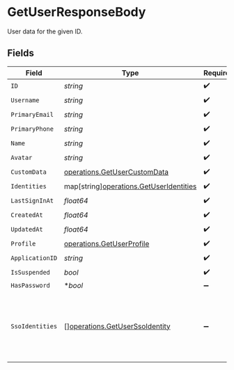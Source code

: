 # GetUserResponseBody

User data for the given ID.


## Fields

| Field                                                                                                                                            | Type                                                                                                                                             | Required                                                                                                                                         | Description                                                                                                                                      |
| ------------------------------------------------------------------------------------------------------------------------------------------------ | ------------------------------------------------------------------------------------------------------------------------------------------------ | ------------------------------------------------------------------------------------------------------------------------------------------------ | ------------------------------------------------------------------------------------------------------------------------------------------------ |
| `ID`                                                                                                                                             | *string*                                                                                                                                         | :heavy_check_mark:                                                                                                                               | N/A                                                                                                                                              |
| `Username`                                                                                                                                       | *string*                                                                                                                                         | :heavy_check_mark:                                                                                                                               | N/A                                                                                                                                              |
| `PrimaryEmail`                                                                                                                                   | *string*                                                                                                                                         | :heavy_check_mark:                                                                                                                               | N/A                                                                                                                                              |
| `PrimaryPhone`                                                                                                                                   | *string*                                                                                                                                         | :heavy_check_mark:                                                                                                                               | N/A                                                                                                                                              |
| `Name`                                                                                                                                           | *string*                                                                                                                                         | :heavy_check_mark:                                                                                                                               | N/A                                                                                                                                              |
| `Avatar`                                                                                                                                         | *string*                                                                                                                                         | :heavy_check_mark:                                                                                                                               | N/A                                                                                                                                              |
| `CustomData`                                                                                                                                     | [operations.GetUserCustomData](../../models/operations/getusercustomdata.md)                                                                     | :heavy_check_mark:                                                                                                                               | arbitrary                                                                                                                                        |
| `Identities`                                                                                                                                     | map[string][operations.GetUserIdentities](../../models/operations/getuseridentities.md)                                                          | :heavy_check_mark:                                                                                                                               | N/A                                                                                                                                              |
| `LastSignInAt`                                                                                                                                   | *float64*                                                                                                                                        | :heavy_check_mark:                                                                                                                               | N/A                                                                                                                                              |
| `CreatedAt`                                                                                                                                      | *float64*                                                                                                                                        | :heavy_check_mark:                                                                                                                               | N/A                                                                                                                                              |
| `UpdatedAt`                                                                                                                                      | *float64*                                                                                                                                        | :heavy_check_mark:                                                                                                                               | N/A                                                                                                                                              |
| `Profile`                                                                                                                                        | [operations.GetUserProfile](../../models/operations/getuserprofile.md)                                                                           | :heavy_check_mark:                                                                                                                               | N/A                                                                                                                                              |
| `ApplicationID`                                                                                                                                  | *string*                                                                                                                                         | :heavy_check_mark:                                                                                                                               | N/A                                                                                                                                              |
| `IsSuspended`                                                                                                                                    | *bool*                                                                                                                                           | :heavy_check_mark:                                                                                                                               | N/A                                                                                                                                              |
| `HasPassword`                                                                                                                                    | **bool*                                                                                                                                          | :heavy_minus_sign:                                                                                                                               | N/A                                                                                                                                              |
| `SsoIdentities`                                                                                                                                  | [][operations.GetUserSsoIdentity](../../models/operations/getuserssoidentity.md)                                                                 | :heavy_minus_sign:                                                                                                                               | List of SSO identities associated with the user. Only available when the `includeSsoIdentities` query parameter is provided with a truthy value. |